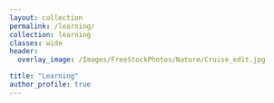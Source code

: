 ```yaml
---
layout: collection
permalink: /learning/
collection: learning
classes: wide
header:
  overlay_image: /Images/FreeStockPhotos/Nature/Cruise_edit.jpg

title: "Learning"
author_profile: true
---
```

